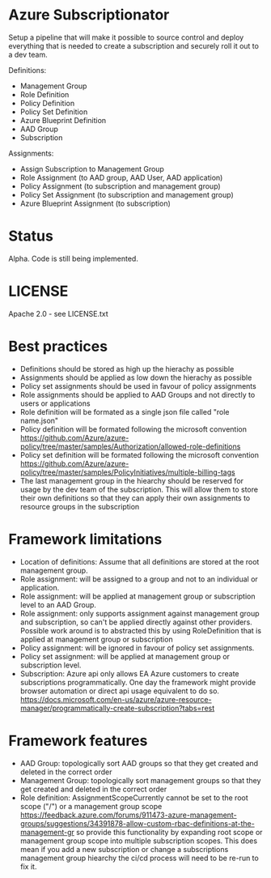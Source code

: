 # Azure Subscriptionator

Setup a pipeline that will make it possible to source control and deploy everything that is needed to create a subscription and securely roll it out to a dev team.

Definitions:
- Management Group
- Role Definition
- Policy Definition
- Policy Set Definition
- Azure Blueprint Definition
- AAD Group
- Subscription

Assignments:
- Assign Subscription to Management Group 
- Role Assignment (to AAD group, AAD User, AAD application)
- Policy Assignment (to subscription and management group)
- Policy Set Assignment (to subscription and management group)
- Azure Blueprint Assignment (to subscription)

# Status
Alpha. Code is still being implemented. 

# LICENSE
Apache 2.0 - see LICENSE.txt

# Best practices

- Definitions should be stored as high up the hierachy as possible
- Assignments should be applied as low down the hierachy as possible
- Policy set assignments should be used in favour of policy assignments
- Role assignments should be applied to AAD Groups and not directly to users or applications
- Role definition will be formated as a single json file called "role name.json"
- Policy definition will be formated following the microsoft convention https://github.com/Azure/azure-policy/tree/master/samples/Authorization/allowed-role-definitions
- Policy set definition will be formated following the microsoft convention https://github.com/Azure/azure-policy/tree/master/samples/PolicyInitiatives/multiple-billing-tags
- The last management group in the hiearchy should be reserved for usage by the dev team of the subscription. This will allow them to store their own definitions so that they can apply their own assignments to resource groups in the subscription

# Framework limitations

- Location of definitions: Assume that all definitions are stored at the root management group. 
- Role assignment: will be assigned to a group and not to an individual or application.
- Role assignment: will be applied at management group or subscription level to an AAD Group.
- Role assignment: only supports assignment against management group and subscription, so can't be applied directly against other providers. Possible work around is to abstracted this by using RoleDefinition that is applied at management group or subscription
- Policy assignment: will be ignored in favour of policy set assignments.
- Policy set assignment: will be applied at management group or subscription level.
- Subscription: Azure api only allows EA Azure customers to create subscriptions programmatically. One day the framework might provide browser automation or direct api usage equivalent to do so. https://docs.microsoft.com/en-us/azure/azure-resource-manager/programmatically-create-subscription?tabs=rest

# Framework features

- AAD Group: topologically sort AAD groups so that they get created and deleted in the correct order
- Management Group: topologically sort management groups so that they get created and deleted in the correct order
- Role definition: AssignmentScopeCurrently cannot be set to the root scope ("/") or a management group scope https://feedback.azure.com/forums/911473-azure-management-groups/suggestions/34391878-allow-custom-rbac-definitions-at-the-management-gr so provide this functionality by expanding root scope or management group scope into multiple subscription scopes. This does mean if you add a new subscription or change a subscriptions management group hiearchy the ci/cd process will need to be re-run to fix it.
